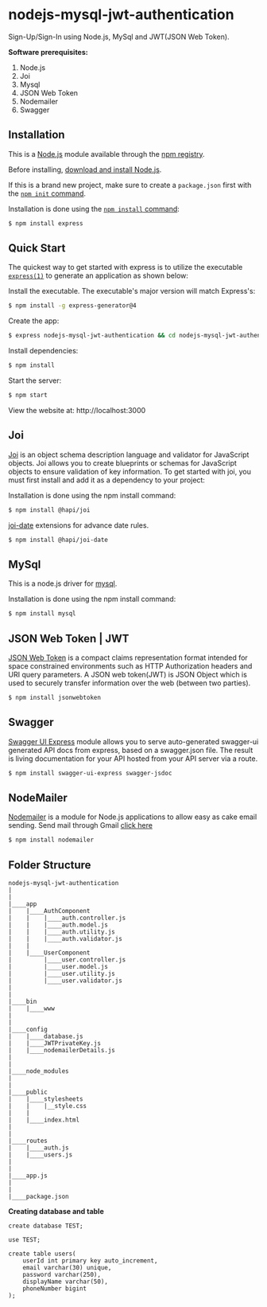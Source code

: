 # nodejs-mysql-jwt-authentication
Sign-Up/Sign-In using Node.js, MySql and JWT(JSON Web Token).


**Software prerequisites:**

1. Node.js
2. Joi
3. Mysql
4. JSON Web Token
5. Nodemailer
6. Swagger

## Installation

This is a [Node.js](https://nodejs.org/en/) module available through the
[npm registry](https://www.npmjs.com/).

Before installing, [download and install Node.js](https://nodejs.org/en/download/).


If this is a brand new project, make sure to create a `package.json` first with
the [`npm init` command](https://docs.npmjs.com/creating-a-package-json-file).

Installation is done using the
[`npm install` command](https://docs.npmjs.com/getting-started/installing-npm-packages-locally):

```bash
$ npm install express
```

## Quick Start

  The quickest way to get started with express is to utilize the executable [`express(1)`](https://github.com/expressjs/generator) to generate an application as shown below:

  Install the executable. The executable's major version will match Express's:

```bash
$ npm install -g express-generator@4
```

  Create the app:

```bash
$ express nodejs-mysql-jwt-authentication && cd nodejs-mysql-jwt-authentication
```

  Install dependencies:

```bash
$ npm install
```

  Start the server:

```bash
$ npm start
```

  View the website at: http://localhost:3000

## Joi

  [Joi](https://hapi.dev/tutorials/validation/?lang=en_US) is an object schema description language and validator for JavaScript objects. Joi allows you to create blueprints or schemas for JavaScript objects to ensure validation of key information. To get started with joi, you must first install and add it as a dependency to your project:

Installation is done using the npm install command:

```bash
$ npm install @hapi/joi
```
[joi-date](https://hapi.dev/module/joi-date/) extensions for advance date rules.  
```bash
$ npm install @hapi/joi-date
```

## MySql
This is a node.js driver for [mysql](https://github.com/mysqljs/mysql).

Installation is done using the npm install command:
```bash
$ npm install mysql
```


## JSON Web Token | JWT
   [JSON Web Token](https://www.npmjs.com/package/jsonwebtoken) is a compact claims representation
format intended for space constrained environments such as HTTP Authorization headers and URI query 
parameters.
   A JSON web token(JWT) is JSON Object which is used to securely transfer information over the web
(between two parties).
```bash
$ npm install jsonwebtoken
```

## Swagger
  [Swagger UI Express](https://www.npmjs.com/package/swagger-ui-express) module allows you to serve auto-generated swagger-ui generated API docs from express, based on a swagger.json file. The result is living documentation for your API hosted from your API server via a route.  
```bash
$ npm install swagger-ui-express swagger-jsdoc
```

## NodeMailer
  [Nodemailer](https://nodemailer.com) is a module for Node.js applications to allow easy as cake email sending. 
 Send mail through Gmail [click here](https://nodemailer.com/usage/using-gmail/)
```bash
$ npm install nodemailer
```

## Folder Structure

```
nodejs-mysql-jwt-authentication
|
|
|____app
|    |____AuthComponent
|    |    |____auth.controller.js
|    |    |____auth.model.js
|    |    |____auth.utility.js
|    |    |____auth.validator.js
|    |
|    |____UserComponent
|         |____user.controller.js
|      	  |____user.model.js
|         |____user.utility.js
|         |____user.validator.js
|
|
|____bin
|    |____www
|
|
|____config
|    |____database.js
|    |____JWTPrivateKey.js
|    |____nodemailerDetails.js
|
|
|____node_modules 
|
|
|____public
|    |____stylesheets
|    |    |__style.css
|    |
|    |____index.html
|
|
|____routes
|    |____auth.js
|    |____users.js
|
|
|____app.js
|
|
|____package.json

```



**Creating database and table**

```
create database TEST;

use TEST;

create table users(
    userId int primary key auto_increment,
    email varchar(30) unique,
    password varchar(250),
    displayName varchar(50),
    phoneNumber bigint
);
```

